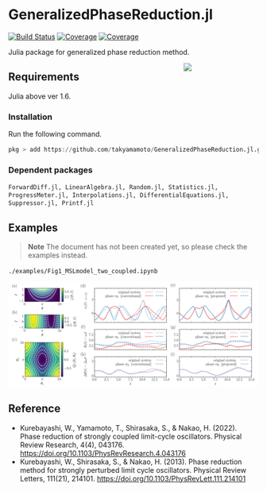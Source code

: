 # GeneralizedPhaseReduction.jl

[![Build Status](https://travis-ci.com/takyamamoto/GeneralizedPhaseModel.jl.svg?branch=main)](https://travis-ci.com/takyamamoto/GeneralizedPhaseModel.jl)
[![Coverage](https://codecov.io/gh/takyamamoto/GeneralizedPhaseModel.jl/branch/main/graph/badge.svg)](https://codecov.io/gh/takyamamoto/GeneralizedPhaseModel.jl)
[![Coverage](https://coveralls.io/repos/github/takyamamoto/GeneralizedPhaseModel.jl/badge.svg?branch=main)](https://coveralls.io/github/takyamamoto/GeneralizedPhaseModel.jl?branch=main)

Julia package for generalized phase reduction method.

<img src="https://raw.githubusercontent.com/takyamamoto/GeneralizedPhaseReduction.jl/master/figures/logo.png" width="30%" align="right" />


## Requirements
Julia above ver 1.6. 

### Installation
Run the following command. 
```julia
pkg > add https://github.com/takyamamoto/GeneralizedPhaseReduction.jl.git
```

### Dependent packages 
```
ForwardDiff.jl, LinearAlgebra.jl, Random.jl, Statistics.jl, ProgressMeter.jl, Interpolations.jl, DifferentialEquations.jl, Suppressor.jl, Printf.jl
```

## Examples
> **Note**
> The document has not been created yet, so please check the examples instead.

`./examples/Fig1_MSLmodel_two_coupled.ipynb`

<img src="https://raw.githubusercontent.com/takyamamoto/GeneralizedPhaseModel.jl/master/figures/fig1.png"> 


## Reference
- Kurebayashi, W., Yamamoto, T., Shirasaka, S., & Nakao, H. (2022). Phase reduction of strongly coupled limit-cycle oscillators. Physical Review Research, 4(4), 043176. <https://doi.org/10.1103/PhysRevResearch.4.043176>
- Kurebayashi, W., Shirasaka, S., & Nakao, H. (2013). Phase reduction method for strongly perturbed limit cycle oscillators. Physical Review Letters, 111(21), 214101. <https://doi.org/10.1103/PhysRevLett.111.214101>

